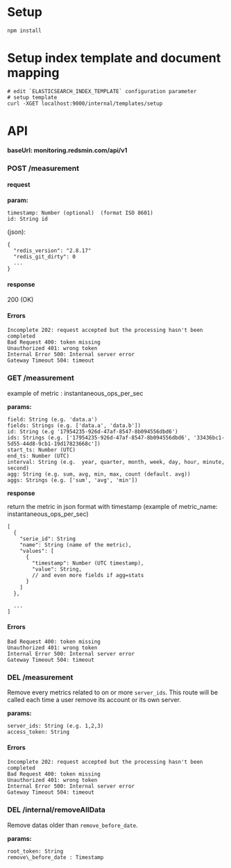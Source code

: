 # Setup

```
npm install
```

# Setup index template and document mapping

```
# edit `ELASTICSEARCH_INDEX_TEMPLATE` configuration parameter
# setup template
curl -XGET localhost:9000/internal/templates/setup
```

# API

__baseUrl: monitoring.redsmin.com/api/v1__

### POST /measurement

#### request

__param:__

```
timestamp: Number (optional)  (format ISO 8601)
id: String id
```

(json):

```
{
  "redis_version": "2.8.17"
  "redis_git_dirty": 0
  ...
}
```

#### response

200 (OK)

#### Errors
```
Incomplete 202: request accepted but the processing hasn't been completed
Bad Request 400: token missing
Unauthorized 401: wrong token
Internal Error 500: Internal server error
Gateway Timeout 504: timeout
```

### GET /measurement

example of metric : instantaneous_ops_per_sec

__params:__

```
field: String (e.g. 'data.a')
fields: Strings (e.g. ['data.a', 'data.b'])
id: String (e.g '17954235-926d-47af-8547-8b094556dbd6')
ids: Strings (e.g. ['17954235-926d-47af-8547-8b094556dbd6', '33436bc1-5d55-44d8-9cb1-19d17823668c'])
start_ts: Number (UTC)
end_ts: Number (UTC)
interval: String (e.g.  year, quarter, month, week, day, hour, minute, second)
agg: String (e.g. sum, avg, min, max, count (default. avg))
aggs: Strings (e.g. ['sum', 'avg', 'min'])
```

__response__

return the metric in json format with timestamp (example of metric_name: instantaneous_ops_per_sec)

```
[
  {
  	"serie_id": String
    "name": String (name of the metric),
    "values": [
      {
        "timestamp": Number (UTC timestamp),
        "value": String,
        // and even more fields if agg=stats
      }
    ]
  },

  ...
]
```

#### Errors

```
Bad Request 400: token missing
Unauthorized 401: wrong token
Internal Error 500: Internal server error
Gateway Timeout 504: timeout
```

### DEL /measurement

Remove every metrics related to on or more `server_ids`. This route will be called each time a user remove its account or its own server.

__params:__

```
server_ids: String (e.g. 1,2,3)
access_token: String
```

#### Errors

```
Incomplete 202: request accepted but the processing hasn't been completed
Bad Request 400: token missing
Unauthorized 401: wrong token
Internal Error 500: Internal server error
Gateway Timeout 504: timeout
```

### DEL /internal/removeAllData

Remove datas older than `remove_before_date`.

__params:__

```
root_token: String
remove\_before_date : Timestamp
```
